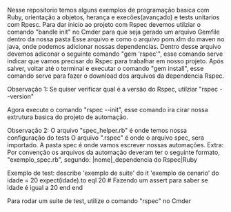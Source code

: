Nesse repositorio temos alguns exemplos de programação basica com Ruby, orientação a objetos, herança e execões(avançado) e tests unitarios com Rpesc.
Para dar inicio ao projeto com Rspec devemos utilziar o comando "bandle init" no Cmder para que seja gerado um arquivo Gemfile dentro da nossa pasta 
Esse arquivo e como o arquivo pom.xlm do maven no java, onde podemos adicionar nossas dependencias.
Dentro desse arquivo devemos adiconar o seguinte comando "gem 'rspec'", esse comando serve indicar que vamos precisar do Rspec para trabalhar em nosso projeto.
Após salver, voltar até o terminal e executar o comando "gem install", esse comando serve para fazer o download dos arquivos da dependencia Rspec.

Observação 1:
Se quiser verificar qual é a versão do Rspec, utilziar "rspec --version"

Agora execute o comando "rspec --init", esse comando ira cirar nossa extrutura basica do projeto de automação. 

Observação 2:
O arquivo "spec_helper.rb" é onde temos nossa configuração do tests
O arquivo ".rspec" é onde o arquivo spec, sera importado.
A pasta spec é onde vamos escrever nossas automações.
	Extra:
		Por convenção os arquivos da automação deveram ter o seguinte formato, "exemplo_spec.rb", segundo:
																																	 |nome|_dependencia do Rspec|Ruby
																																	 
Exemplo de test:
				describe 'exemplo de suite' do
					it 'exemplo de cenario' do
								idade = 20
								expect(idade).to eql 20  # Fazendo um assert para saber se idade é igual a 20
						end
				end

Para rodar um suite de test, utilize o comando "rspec" no Cmder
